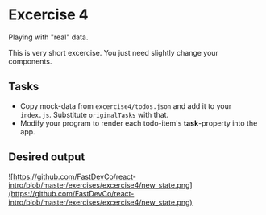 # Excercise 4

Playing with "real" data.

This is very short excercise. You just need slightly change your components.


## Tasks
- Copy mock-data from `excercise4/todos.json` and add it to your `index.js`. Substitute `originalTasks` with that.
- Modify your program to render each todo-item's **task**-property into the app.

## Desired output
![https://github.com/FastDevCo/react-intro/blob/master/exercises/excercise4/new_state.png](https://github.com/FastDevCo/react-intro/blob/master/exercises/excercise4/new_state.png)
